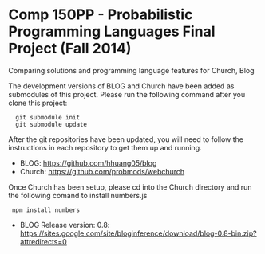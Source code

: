 Comp 150PP - Probabilistic Programming Languages Final Project (Fall 2014)
==============

Comparing solutions and programming language features for Church, Blog

The development versions of BLOG and Church have been added as submodules of this project. Please run the following command after you clone this project:

      git submodule init
      git submodule update

After the git repositories have been updated, you will need to follow the instructions in each repository to get them up and running.

- BLOG: 
	  https://github.com/hhuang05/blog
- Church: 
	  https://github.com/probmods/webchurch

Once Church has been setup, please cd into the Church directory and run the following comand to install numbers.js

     npm install numbers
	  
- BLOG Release version: 0.8: 
  https://sites.google.com/site/bloginference/download/blog-0.8-bin.zip?attredirects=0


